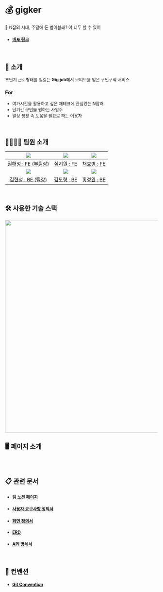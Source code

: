 # 💰 gigker

💸 N잡의 시대, 주말에 돈 벌어볼래? 야 너두 할 수 있어

- #### [배포 링크](http://gigker-front.s3-website.ap-northeast-2.amazonaws.com/)

<br>

## 📌 소개

초단기 근로형태를 일컫는 **Gig job**에서 모티브를 얻은 구인구직 서비스

### For
- 여가시간을 활용하고 싶은 재테크에 관심있는 N잡러
- 단기간 구인을 원하는 사업주
- 일상 생활 속 도움을 필요로 하는 이용자

<br>

## 👨‍👩‍👧‍👦 팀원 소개

|![](https://user-images.githubusercontent.com/110897995/215503535-94b0808a-b3e8-4272-b2cd-0c57a7eef194.jpg)|![](https://user-images.githubusercontent.com/110897995/215503541-9a04d9b3-9d26-4605-933a-ca7c83de997d.jpg)|![](https://user-images.githubusercontent.com/110897995/215503550-bac210e5-3a00-4dfc-8183-fa514d21bbf7.jpg)|
|:-:|:-:|:-:|
|[권해정 : FE (부팀장)](https://github.com/dongrri22)|[심지원 : FE](https://github.com/jannyshim)|[채효병 : FE](https://github.com/hyob12)|
|![](https://user-images.githubusercontent.com/110897995/215503501-e8dbadbf-4c7a-4981-b893-31d3cda9d27e.jpg)|![](https://user-images.githubusercontent.com/110897995/215503520-78518036-6c73-48f0-9beb-1dfba54e2351.jpg)|![](https://user-images.githubusercontent.com/110897995/215503529-3f89ea96-4102-4462-9027-3f78e1720562.jpg)|
|[김현성 : BE (팀장)](https://github.com/harrisonk213)|[김도형 : BE](https://github.com/maam6073)|[홍정완 : BE](https://github.com/H-JWANNA)|

<br>

## 🛠 사용한 기술 스택

<img src = "https://user-images.githubusercontent.com/110897995/215643324-bd698a30-de09-4dd1-92a3-2978ec4b7875.png" width = "700">

<br>

## 🖥️ 페이지 소개

![]()

<br>

## 📋 관련 문서

- #### [팀 노션 페이지](https://codestates.notion.site/bbe740afcc3d409ca26f4e192b4de6a6)
- #### [사용자 요구사항 정의서](https://docs.google.com/spreadsheets/d/1_UP8v0ChR9lM5k6XvYPkkuN6yLKx089cOstWr7aKPNc/edit?usp=sharing)
- #### [화면 정의서](https://www.figma.com/file/5GEMrbo4Uav5Zypu44zJyf/Untitled?node-id=2%3A2&t=KaEkhwQWLWxlXhMI-1)
- #### [ERD](https://www.erdcloud.com/d/FkuTrqEeJCdiin37E)
- #### [API 명세서](https://documenter.getpostman.com/view/23670475/2s8ZDU7QZU#c800e977-2f3a-4971-9371-35c4d63d6040)

<br>

## 🧾 컨벤션

- #### [Git Convention](https://github.com/codestates-seb/seb41_main_005/wiki/Convention)
